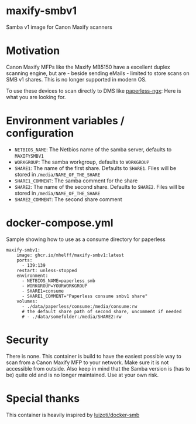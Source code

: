 # maxify-smbv1
Samba v1 image for Canon Maxify scanners

# Motivation
Canon Maxify MFPs like the Maxify MB5150 have a excellent duplex scanning engine, but are - beside sending eMails - limited to store scans on SMB v1 shares.
This is no longer supported in modern OS.

To use these devices to scan directly to DMS like [paperless-ngx](https://github.com/paperless-ngx/paperless-ngx): Here is what you are looking for. 

# Environment variables / configuration

- `NETBIOS_NAME`: The Netbios name of the samba server, defaults to `MAXIFYSMBV1`
- `WORKGROUP`: The samba workgroup, defaults to `WORKGROUP`
- `SHARE1`: The name of the first share. Defaults to `SHARE1`. Files will be stored in `/media/NAME_OF_THE_SHARE`
- `SHARE1_COMMENT`: The samba comment for the share
- `SHARE2`: The name of the second share. Defaults to `SHARE2`. Files will be stored in `/media/NAME_OF_THE_SHARE`
- `SHARE2_COMMENT`: The second share comment


# docker-compose.yml

Sample showing how to use as a consume directory for paperless 

```
maxify-smbv1:
    image: ghcr.io/mhelff/maxify-smbv1:latest
    ports:
      - 139:139
    restart: unless-stopped   
    environment:
      - NETBIOS_NAME=paperless_smb
      - WORKGROUP=YOURWORKGROUP
      - SHARE1=consume
      - SHARE1_COMMENT="Paperless consume smbv1 share"
    volumes:
      - ./data/paperless/consume:/media/consume:rw
      # the default share path of second share, uncomment if needed
      # - ./data/somefolder:/media/SHARE2:rw
```

# Security
There is none. This container is build to have the easiest possible way to scan from a Canon Maxify MFP to your network. Make sure it is not accessible from outside. Also keep in mind that the Samba version is (has to be) quite old and is no longer maintained. Use at your own risk.

# Special thanks
This container is heavily inspired by [luizoti/docker-smb](https://github.com/luizoti/docker-smb)
